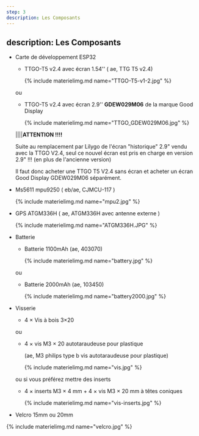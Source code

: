 ```yaml
---
step: 3
description: Les Composants
---
```


description: Les Composants
---

* Carte de développement ESP32
  * TTGO-T5 v2.4 avec écran 1.54'' ( ae, TTG T5 v2.4)

    {% include materielimg.md name="TTGO-T5-v1-2.jpg" %}

  ou

  * TTGO-T5 v2.4 avec écran 2.9'' **GDEW029M06** de la marque Good Display

    {% include materielimg.md name="TTGO_GDEW029M06.jpg" %}

  ||||**ATTENTION !!!!**

  Suite au remplacement par Lilygo de l'écran "historique" 2.9" vendu avec la TTGO V2.4, seul ce nouvel écran est pris en charge en version 2.9" !!! (en plus de l'ancienne version)

  Il faut donc acheter une TTGO T5 V2.4 sans écran et acheter un écran Good Display GDEW029M06 séparément.

* Ms5611 mpu9250 ( eb/ae, CJMCU-117 )

  {% include materielimg.md name="mpu2.jpg" %}

* GPS ATGM336H  ( ae, ATGM336H avec antenne externe )

  {% include materielimg.md name="ATGM336H.JPG" %}

* Batterie
  * Batterie 1100mAh (ae, 403070)

    {% include materielimg.md name="battery.jpg" %}

  ou

  * Batterie 2000mAh (ae, 103450)

    {% include materielimg.md name="battery2000.jpg" %}

* Visserie

  * 4 × Vis à bois 3×20

  ou

  * 4 × vis M3 × 20 autotaraudeuse pour plastique

    (ae, M3  philips type b vis autotaraudeuse pour plastique)

    {% include materielimg.md name="vis.jpg" %}

  ou si vous préférez mettre des inserts

  * 4 × inserts M3 × 4 mm + 4 × vis M3 × 20 mm à têtes coniques

    {% include materielimg.md name="vis-inserts.jpg" %}

* Velcro 15mm ou 20mm

{% include materielimg.md name="velcro.jpg" %}
